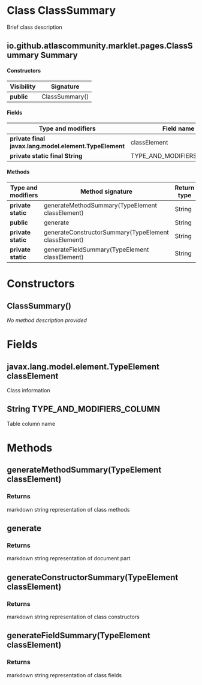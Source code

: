 Class ClassSummary
==================
Brief class description

io.github.atlascommunity.marklet.pages.ClassSummary Summary
-------
#### Constructors
| Visibility | Signature      |
| ---------- | -------------- |
| **public** | ClassSummary() |
#### Fields
| Type and modifiers                                     | Field name                |
| ------------------------------------------------------ | ------------------------- |
| **private final javax.lang.model.element.TypeElement** | classElement              |
| **private static final String**                        | TYPE_AND_MODIFIERS_COLUMN |
#### Methods
| Type and modifiers | Method signature                                     | Return type |
| ------------------ | ---------------------------------------------------- | ----------- |
| **private static** | generateMethodSummary(TypeElement classElement)      | String      |
| **public**         | generate                                             | String      |
| **private static** | generateConstructorSummary(TypeElement classElement) | String      |
| **private static** | generateFieldSummary(TypeElement classElement)       | String      |

Constructors
============
ClassSummary()
--------------
*No method description provided*



Fields
======
javax.lang.model.element.TypeElement classElement
-------------------------------------------------
Class information


String TYPE_AND_MODIFIERS_COLUMN
------------------------------------------
Table column name



Methods
=======
generateMethodSummary(TypeElement classElement)
-----------------------------------------------


### Returns

markdown string representation of class methods


generate
--------


### Returns

markdown string representation of document part


generateConstructorSummary(TypeElement classElement)
----------------------------------------------------


### Returns

markdown string representation of class constructors


generateFieldSummary(TypeElement classElement)
----------------------------------------------


### Returns

markdown string representation of class fields



